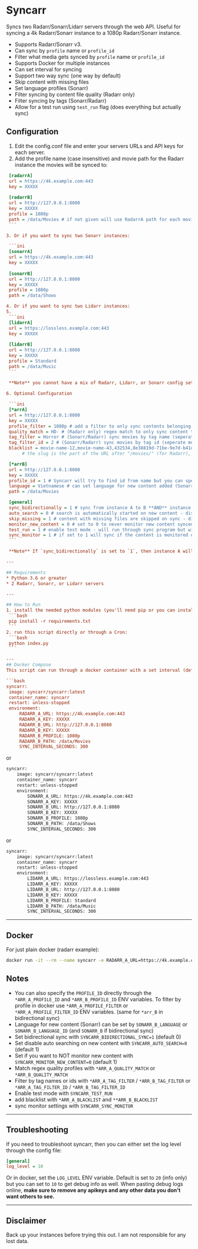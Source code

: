 # Syncarr

Syncs two Radarr/Sonarr/Lidarr servers through the web API. Useful for syncing a 4k Radarr/Sonarr instance to a 1080p Radarr/Sonarr instance.

* Supports Radarr/Sonarr v3.
* Can sync by `profile` name or `profile_id`
* Filter what media gets synced by `profile` name or `profile_id`
* Supports Docker for multiple instances
* Can set interval for syncing
* Support two way sync (one way by default)
* Skip content with missing files
* Set language profiles (Sonarr)
* Filter syncing by content file quality (Radarr only)
* Filter syncing by tags (Sonarr/Radarr)
* Allow for a test run using `test_run` flag (does everything but actually sync)

## Configuration

 1. Edit the config.conf file and enter your servers URLs and API keys for each server.  
 2. Add the profile name (case insensitive) and movie path for the Radarr instance the movies will be synced to:

   ```ini
    [radarrA]
    url = https://4k.example.com:443
    key = XXXXX
    
    [radarrB]
    url = http://127.0.0.1:8080
    key = XXXXX
    profile = 1080p
    path = /data/Movies # if not given will use RadarrA path for each movie - may not be what you want!
    ```

 3. Or if you want to sync two Sonarr instances:

    ```ini
    [sonarrA]
    url = https://4k.example.com:443
    key = XXXXX
    
    [sonarrB]
    url = http://127.0.0.1:8080
    key = XXXXX
    profile = 1080p
    path = /data/Shows

 4. Or if you want to sync two Lidarr instances:
 5. 
    ```ini
    [lidarrA]
    url = https://lossless.example.com:443
    key = XXXXX
    
    [lidarrB]
    url = http://127.0.0.1:8080
    key = XXXXX
    profile = Standard
    path = /data/Music
    ```
    
    **Note** you cannot have a mix of Radarr, Lidarr, or Sonarr config setups at the same time.

 6. Optional Configuration
 
    ```ini
    [*arrA]
    url = http://127.0.0.1:8080
    key = XXXXX
    profile_filter = 1080p # add a filter to only sync contents belonging to this profile (can set by profile_filter_id as well)
    quality_match = HD- # (Radarr only) regex match to only sync content that matches the set quality (ie if set to 1080p then only movies with matching downloaded quality of 1080p will be synced)
    tag_filter = Horror # (Sonarr/Radarr) sync movies by tag name (seperate multiple tags by comma (no spaces) ie horror,comedy,action)
    tag_filter_id = 2 # (Sonarr/Radarr) sync movies by tag id (seperate multiple tags by comma (no spaces) ie 2,3,4)
    blacklist = movie-name-12,movie-name-43,432534,8e38819d-71be-9e7d-b41d-f1df91b01d3f # comma seperated list of content slugs OR IDs you want to never sync from A to B (no spaces)
         # the slug is the part of the URL after "/movies/" (for Radarr), "/series/" (for Sonarr), or "/artist/" (for Lidarr)

    [*arrB]
    url = http://127.0.0.1:8080
    key = XXXXX
    profile_id = 1 # Syncarr will try to find id from name but you can specify the id directly if you want
    language = Vietnamese # can set language for new content added (Sonarr) (can set by language_id as well)
    path = /data/Movies

    [general]
    sync_bidirectionally = 1 # sync from instance A to B **AND** instance B to A (default 0)
    auto_search = 0 # search is automatically started on new content - disable by setting to 0 (default 1)
    skip_missing = 1 # content with missing files are skipped on sync - disable by setting to 0 (default 1)
    monitor_new_content = 0 # set to 0 to never monitor new content synced or to 1 to always monitor new content synced (default 1)
    test_run = 1 # enable test mode - will run through sync program but will not actually sync content (default 0)
    sync_monitor = 1 # if set to 1 will sync if the content is monitored or not to instance B (default 0)
    ```

    **Note** If `sync_bidirectionally` is set to `1`, then instance A will require either `profile_id` or `profile` AND `path` as well

---

## Requirements
 * Python 3.6 or greater
 * 2 Radarr, Sonarr, or Lidarr servers
  
---

## How to Run
 1. install the needed python modules (you'll need pip or you can install the modules manually inside the `requirements.txt` file):
    ```bash
    pip install -r requirements.txt
    ```
 2. run this script directly or through a Cron:
    ```bash
    python index.py
    ```

---
## Docker Compose
This script can run through a docker container with a set interval (default every 5 minutes)

```bash
syncarr:
    image: syncarr/syncarr:latest
    container_name: syncarr
    restart: unless-stopped
    environment:
        RADARR_A_URL: https://4k.example.com:443
        RADARR_A_KEY: XXXXX
        RADARR_B_URL: http://127.0.0.1:8080
        RADARR_B_KEY: XXXXX
        RADARR_B_PROFILE: 1080p
        RADARR_B_PATH: /data/Movies
        SYNC_INTERVAL_SECONDS: 300
```

or

```bash
syncarr:
    image: syncarr/syncarr:latest
    container_name: syncarr
    restart: unless-stopped
    environment:
        SONARR_A_URL: https://4k.example.com:443
        SONARR_A_KEY: XXXXX
        SONARR_B_URL: http://127.0.0.1:8080
        SONARR_B_KEY: XXXXX
        SONARR_B_PROFILE: 1080p
        SONARR_B_PATH: /data/Shows
        SYNC_INTERVAL_SECONDS: 300
```

or

```bash
syncarr:
    image: syncarr/syncarr:latest
    container_name: syncarr
    restart: unless-stopped
    environment:
        LIDARR_A_URL: https://lossless.example.com:443
        LIDARR_A_KEY: XXXXX
        LIDARR_B_URL: http://127.0.0.1:8080
        LIDARR_B_KEY: XXXXX
        LIDARR_B_PROFILE: Standard
        LIDARR_B_PATH: /data/Music
        SYNC_INTERVAL_SECONDS: 300
```

---

## Docker

For just plain docker (radarr example):

```bash
docker run -it --rm --name syncarr -e RADARR_A_URL=https://4k.example.com:443 -e RADARR_A_KEY=XXXXX -e RADARR_B_URL=http://127.0.0.1:8080 -e RADARR_B_KEY=XXXXX -e RADARR_B_PROFILE=1080p -e RADARR_B_PATH=/data/Movies -e SYNC_INTERVAL_SECONDS=300 syncarr/syncarr
```

## Notes

* You can also specify the `PROFILE_ID` directly through the `*ARR_A_PROFILE_ID` and `*ARR_B_PROFILE_ID` ENV variables.
To filter by profile in docker use `*ARR_A_PROFILE_FILTER` or `*ARR_A_PROFILE_FILTER_ID` ENV variables. (same for `*arr_B` in bidirectional sync)
* Language for new content (Sonarr) can be set by `SONARR_B_LANGUAGE` or `SONARR_B_LANGUAGE_ID` (and `SONARR_B` if bidirectional sync)
* Set bidirectional sync with `SYNCARR_BIDIRECTIONAL_SYNC=1` (default 0)
* Set disable auto searching on new content with `SYNCARR_AUTO_SEARCH=0`  (default 1)
* Set if you want to NOT monitor new content with `SYNCARR_MONITOR_NEW_CONTENT=0`  (default 1)
* Match regex quality profiles with `*ARR_A_QUALITY_MATCH` or `*ARR_B_QUALITY_MATCH`
* Filter by tag names or ids with `*ARR_A_TAG_FILTER` / `*ARR_B_TAG_FILTER` or `*ARR_A_TAG_FILTER_ID` / `*ARR_B_TAG_FILTER_ID`
* Enable test mode with `SYNCARR_TEST_RUN`
* add blacklist with `*ARR_A_BLACKLIST` and `**ARR_B_BLACKLIST`
* sync monitor settings with  `SYNCARR_SYNC_MONITOR`
  
---

## Troubleshooting

If you need to troubleshoot syncarr, then you can either set the log level through the config file:

```ini
[general]
log_level = 10
```

Or in docker, set the `LOG_LEVEL` ENV variable. Default is set to `20` (info only) but you can set to `10` to get debug info as well. When pasting debug logs online, **make sure to remove any apikeys and any other data you don't want others to see.**

---

## Disclaimer

Back up your instances before trying this out. I am not responsible for any lost data.

